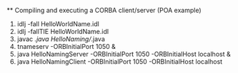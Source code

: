 ** Compiling and executing a CORBA client/server (POA example)

1. idlj -fall HelloWorldName.idl
1. idlj -fallTIE HelloWorldName.idl
2. javac *.java HelloNaming/*.java
3. tnameserv -ORBInitialPort 1050 &
4. java HelloNamingServer -ORBInitialPort 1050 -ORBInitialHost localhost &
5. java HelloNamingClient -ORBInitialPort 1050 -ORBInitialHost localhost

